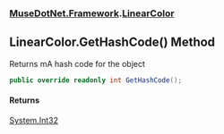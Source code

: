 ### [MuseDotNet.Framework](./MuseDotNet-Framework.md 'MuseDotNet.Framework').[LinearColor](./LinearColor.md 'MuseDotNet.Framework.LinearColor')
## LinearColor.GetHashCode() Method
Returns mA hash code for the object  
```csharp
public override readonly int GetHashCode();
```
#### Returns
[System.Int32](https://docs.microsoft.com/en-us/dotnet/api/System.Int32 'System.Int32')  
